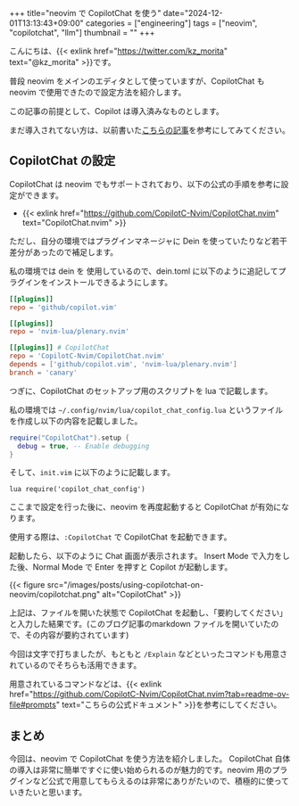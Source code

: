 +++
title="neovim で CopilotChat を使う"
date="2024-12-01T13:13:43+09:00"
categories = ["engineering"]
tags = ["neovim", "copilotchat", "llm"]
thumbnail = ""
+++

こんにちは、{{< exlink href="https://twitter.com/kz_morita" text="@kz_morita" >}}です。

普段 neovim をメインのエディタとして使っていますが、CopilotChat も neovim で使用できたので設定方法を紹介します。

この記事の前提として、Copilot は導入済みなものとします。

まだ導入されてない方は、以前書いた[こちらの記事](/posts/neovim-copilot/)を参考にしてみてください。


## CopilotChat の設定

CopilotChat は neovim でもサポートされており、以下の公式の手順を参考に設定ができます。

- {{< exlink href="https://github.com/CopilotC-Nvim/CopilotChat.nvim" text="CopilotChat.nvim" >}}

ただし、自分の環境ではプラグインマネージャに Dein を使っていたりなど若干差分があったので補足します。

私の環境では dein を 使用しているので、dein.toml に以下のように追記してプラグインをインストールできるようにします。

```toml
[[plugins]]
repo = 'github/copilot.vim'

[[plugins]]
repo = 'nvim-lua/plenary.nvim'

[[plugins]] # CopilotChat
repo = 'CopilotC-Nvim/CopilotChat.nvim'
depends = ['github/copilot.vim', 'nvim-lua/plenary.nvim']
branch = 'canary'
```

つぎに、CopilotChat のセットアップ用のスクリプトを lua で記載します。

私の環境では `~/.config/nvim/lua/copilot_chat_config.lua` というファイルを作成し以下の内容を記載しました。

```lua
require("CopilotChat").setup {
  debug = true, -- Enable debugging
}
```

そして、`init.vim` に以下のように記載します。

```vim
lua require('copilot_chat_config')
```

ここまで設定を行った後に、neovim を再度起動すると CopilotChat が有効になります。

使用する際は、`:CopilotChat` で CopilotChat を起動できます。


起動したら、以下のように Chat 画面が表示されます。
Insert Mode で入力をした後、Normal Mode で Enter を押すと Copilot が起動します。

{{< figure src="/images/posts/using-copilotchat-on-neovim/copilotchat.png" alt="CopilotChat" >}}

上記は、ファイルを開いた状態で CopilotChat を起動し、「要約してください」と入力した結果です。(このブログ記事のmarkdown ファイルを開いていたので、その内容が要約されています)


今回は文字で打ちましたが、もともと `/Explain` などといったコマンドも用意されているのでそちらも活用できます。

用意されているコマンドなどは、{{< exlink href="https://github.com/CopilotC-Nvim/CopilotChat.nvim?tab=readme-ov-file#prompts" text="こちらの公式ドキュメント" >}}を参考にしてください。

## まとめ

今回は、neovim で CopilotChat を使う方法を紹介しました。
CopilotChat 自体の導入は非常に簡単ですぐに使い始められるのが魅力的です。neovim 用のプラグインなど公式で用意してもらえるのは非常にありがたいので、積極的に使っていきたいと思います。
